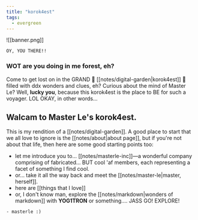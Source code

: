 ```yaml
---
title: "korok4est"
tags:
  - evergreen
---
```

![[banner.png]]
```poetry
OY, YOU THERE!!
```

### WOT are you doing in me forest, eh?
Come to get lost on in the GRAND 🌱 [[notes/digital-garden|korok4est]] 🌱 filled with ddx wonders and clues, eh? Curious about the mind of Master Le? Well, **lucky you**, because this korok4est is the place to BE for such a voyager. LOL OKAY, in other words...

## Walcam to Master Le's korok4est.
This is my rendition of a [[notes/digital-garden]]. A good place to start that we all love to ignore is the [[notes/about|about page]], but if you're not about that life, then here are some good starting points too:

- let me introduce you to... [[notes/masterle-inc]]—a wonderful company comprising of fabricated... BUT cool 'af members, each representing a facet of something I find cool.
- or... take it all the way back and meet the [[notes/master-le|master, herself]].
- here are [[things that I love]] 
- or, I don't know man, explore the [[notes/markdown|wonders of markdown]] with **YOG1TRON** or something.... JASS GO! EXPLORE!


```poetry
- masterle :)
```
